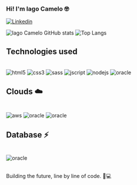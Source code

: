 
### Hi! I'm Iago Camelo 🤓


[![Linkedin](    https://img.shields.io/badge/LinkedIn-0077B5?style=for-the-badge&logo=linkedin&logoColor=white)](https://www.linkedin.com/in/iagocamelo/)

![Iago Camelo GitHub stats](https://github-readme-stats.vercel.app/api?username=iagocamelo&show_icons=true&theme=dracula)
![Top Langs](https://github-readme-stats.vercel.app/api/top-langs/?username=iagocamelo&layout=compact)

## Technologies used

<div style ="display: inline_block"></br>
    <img align="center"alt="html5"src ="https://img.shields.io/badge/HTML5-E34F26?style=for-the-badge&logo=html5&logoColor=white">
    <img align="center"alt="css3"src = "https://img.shields.io/badge/CSS3-1572B6?style=for-the-badge&logo=css3&logoColor=white">
    <img align="center"alt="sass"src = "https://img.shields.io/badge/Sass-CC6699?style=for-the-badge&logo=sass&logoColor=white">
    <img align="center"alt="jscript"src = "https://img.shields.io/badge/JavaScript-F7DF1E?style=for-the-badge&logo=javascript&logoColor=black">
    <img align="center"alt="nodejs"src = "https://img.shields.io/badge/Node.js-43853D?style=for-the-badge&logo=node.js&logoColor=white">
    <img align="center"alt="oracle"src = "https://img.shields.io/badge/Oracle-F80000?style=for-the-badge&logo=oracle&logoColor=black">  
</div>

## Clouds ☁️
<div style ="display: inline_block"></br>
    <img align="center"alt="aws"src = "https://img.shields.io/badge/Amazon_AWS-FF9900?style=for-the-badge&logo=amazonaws&logoColor=white">  
    <img align="center"alt="oracle"src = "https://img.shields.io/badge/Oracle-F80000?style=for-the-badge&logo=oracle&logoColor=black">  
    <img align="center"alt="oracle"src ="https://img.shields.io/badge/microsoft%20azure-0089D6?style=for-the-badge&logo=microsoft-azure&logoColor=white">
</div>

## Database ⚡
<div style ="display: inline_block"></br>
    <img align="center"alt="oracle"src = "https://img.shields.io/badge/Oracle-F80000?style=for-the-badge&logo=oracle&logoColor=black">  
</div></br>



Building the future, line by line of code. 🚀💻




 


